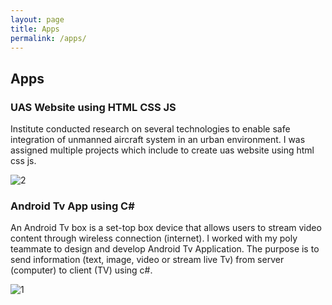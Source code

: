 ```yaml
---
layout: page
title: Apps
permalink: /apps/
---
```

## Apps

### UAS Website using HTML CSS JS
Institute conducted research on several technologies to enable safe integration of unmanned aircraft system in an urban environment. I was assigned multiple projects which include to create uas website using html css js.

![2](https://github.com/cshiyun/cshiyun.github.io/assets/48885389/ec2f04ed-d21c-4e93-a70a-7aedad8921ac)
<br />

### Android Tv App using C#
An Android Tv box is a set-top box device that allows users to stream video content through wireless connection (internet). I worked with my poly teammate to design and develop Android Tv Application. The purpose is to send information (text, image, video or stream live Tv) from server (computer) to client (TV) using c#.

![1](https://github.com/cshiyun/cshiyun.github.io/assets/48885389/6de24063-e4a3-4e9f-beae-adf61d578a29)
<br />
